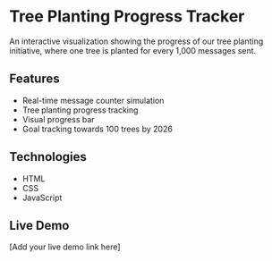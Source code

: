 # Tree Planting Progress Tracker

An interactive visualization showing the progress of our tree planting initiative, where one tree is planted for every 1,000 messages sent.

## Features
- Real-time message counter simulation
- Tree planting progress tracking
- Visual progress bar
- Goal tracking towards 100 trees by 2026

## Technologies
- HTML
- CSS
- JavaScript

## Live Demo
[Add your live demo link here] 